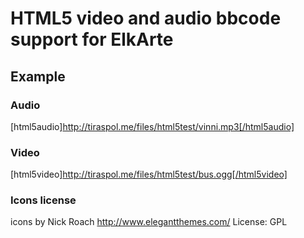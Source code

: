 # HTML5 video and audio bbcode support for ElkArte

## Example

### Audio
[html5audio]http://tiraspol.me/files/html5test/vinni.mp3[/html5audio]

### Video
[html5video]http://tiraspol.me/files/html5test/bus.ogg[/html5video]


### Icons license
icons by Nick Roach  http://www.elegantthemes.com/ License: GPL

